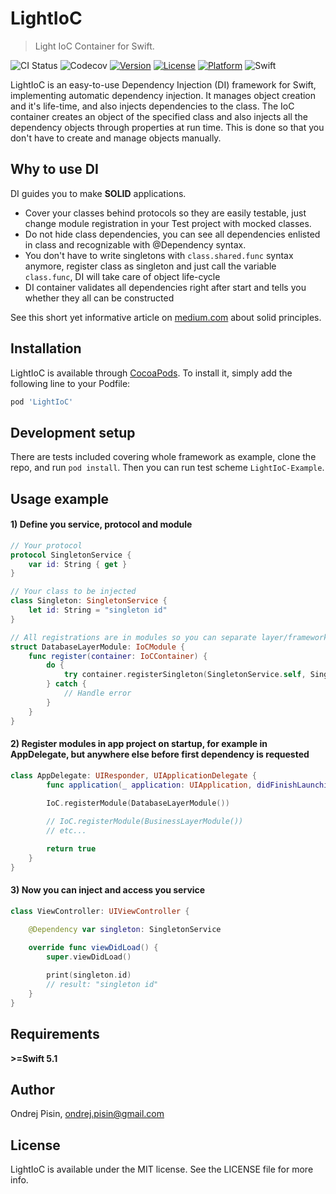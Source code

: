# LightIoC
> Light IoC Container for Swift.

![CI Status](https://github.com/PisinO/LightIoC/workflows/CI/badge.svg)
![Codecov](https://img.shields.io/codecov/c/github/PisinO/LightIoC)
[![Version](https://img.shields.io/cocoapods/v/LightIoC.svg?style=flat)](https://cocoapods.org/pods/LightIoC)
[![License](https://img.shields.io/cocoapods/l/LightIoC.svg?style=flat)](https://cocoapods.org/pods/LightIoC)
[![Platform](https://img.shields.io/cocoapods/p/LightIoC.svg?style=flat)](https://cocoapods.org/pods/LightIoC)
![Swift](https://img.shields.io/badge/swift-%3E%3D5.1-yellow?style=flat)

LightIoC is an easy-to-use Dependency Injection (DI) framework for Swift, implementing automatic dependency injection. It manages object creation and it's life-time, and also injects dependencies to the class. The IoC container creates an object of the specified class and also injects all the dependency objects through properties at run time. This is done so that you don't have to create and manage objects manually.

## Why to use DI

DI guides you to make **SOLID** applications.
- Cover your classes behind protocols so they are easily testable, just change module registration in your Test project with mocked classes.
- Do not hide class dependencies, you can see all dependencies enlisted in class and recognizable with @Dependency syntax.
- You don't have to write singletons with `class.shared.func` syntax anymore, register class as singleton and just call the variable `class.func`, DI will take care of object life-cycle
- DI container validates all dependencies right after start and tells you whether they all can be constructed

See this short yet informative article on [medium.com](https://medium.com/@mari_azevedo/s-o-l-i-d-principles-what-are-they-and-why-projects-should-use-them-50b85e4aa8b6) about solid principles.

## Installation

LightIoC is available through [CocoaPods](https://cocoapods.org). To install
it, simply add the following line to your Podfile:

```ruby
pod 'LightIoC'
```

## Development setup

There are tests included covering whole framework as example, clone the repo, and run `pod install`. Then you can run test scheme `LightIoC-Example`.

## Usage example

#### 1) Define you service, protocol and module
```swift
// Your protocol
protocol SingletonService {
    var id: String { get }
}

// Your class to be injected
class Singleton: SingletonService {
    let id: String = "singleton id"
}

// All registrations are in modules so you can separate layer/framework specific services
struct DatabaseLayerModule: IoCModule {
    func register(container: IoCContainer) {
        do {
            try container.registerSingleton(SingletonService.self, Singleton())
        } catch {
            // Handle error
        }
    }
}
```

#### 2) Register modules in app project on startup, for example in AppDelegate, but anywhere else before first dependency is requested
```swift
class AppDelegate: UIResponder, UIApplicationDelegate {
        func application(_ application: UIApplication, didFinishLaunchingWithOptions launchOptions: [UIApplication.LaunchOptionsKey: Any]?) -> Bool {
        
        IoC.registerModule(DatabaseLayerModule())

        // IoC.registerModule(BusinessLayerModule())
        // etc...

        return true
    }
}
```

#### 3) Now you can inject and access you service
```swift
class ViewController: UIViewController {

    @Dependency var singleton: SingletonService

    override func viewDidLoad() {
        super.viewDidLoad()
        
        print(singleton.id)
        // result: "singleton id"
    }
}
```

## Requirements

**>=Swift 5.1**

## Author

Ondrej Pisin, ondrej.pisin@gmail.com

## License

LightIoC is available under the MIT license. See the LICENSE file for more info.
